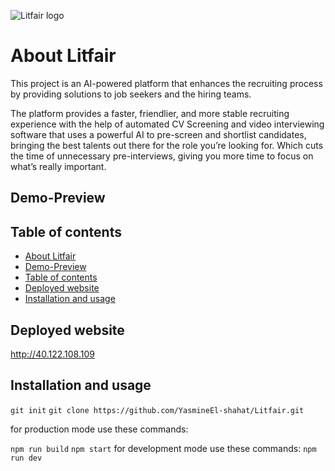 ![Litfair logo](https://github.com/YasmineEl-shahat/Litfair/blob/master/public/assets/readme/animatedLogo.gif)

# About Litfair

This project is an AI-powered platform that enhances the recruiting process by providing solutions to job seekers and the hiring teams.

The platform provides a faster, friendlier, and more stable recruiting experience with the help of automated CV Screening and video interviewing software that uses a powerful AI to pre-screen and shortlist candidates, bringing the best talents out there for the role you’re looking for. Which cuts the time of unnecessary pre-interviews, giving you more time to focus on what’s really important.

## Demo-Preview

## Table of contents

- [About Litfair](#about-litfair)
- [Demo-Preview](#demo-preview)
- [Table of contents](#table-of-contents)
- [Deployed website](#deployed-website)
- [Installation and usage](#installation-and-usage)

## Deployed website

http://40.122.108.109

## Installation and usage

`git init`
`git clone https://github.com/YasmineEl-shahat/Litfair.git`

for production mode use these commands:

`npm run build`
`npm start`
for development mode use these commands:
`npm run dev`
